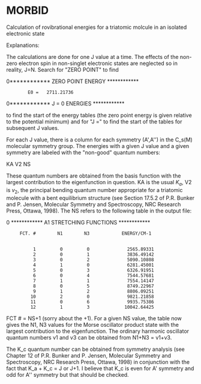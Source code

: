 # MORBID
 Calculation of rovibrational energies for a triatomic molcule in an isolated electronic state


Explanations:

The calculations are done for one J value at a time.
The effects of the non-zero electron spin in non-singlet
electronic states are neglected so in reality, J=N.
Search for "ZERO POINT" to find

0************  ZERO POINT ENERGY  ************

            E0 =   2711.21736


0************  J =   0 ENERGIES  ************


to find the start of the energy tables (the zero
point energy is given relative to the potential
minimum) and for "J =" to find the start of the tables
for subsequent J values.

For each J value, there is a column for each symmetry
(A',A'') in the C_s(M) molecular symmetry group.
The energies with a given J value and a given symmetry
are labeled with the "non-good" quantum numbers:

KA  V2  NS   

These quantum numbers are obtained from the basis function
with the largest contribution to the eigenfunction in
question. KA is the usual $K_a$, V2 is $v_2$, the principal
bending quantum number appropriate for a triatomic molecule
with a bent equilibrium structure (see Section 17.5.2 of
P.R. Bunker and P. Jensen, Molecular Symmetry and 
Spectroscopy, NRC Research Press, Ottawa, 1998). The NS
refers to the following table in the output file:

0     ************ A1 STRETCHING FUNCTIONS ************

         FCT. #        N1        N3            ENERGY/CM-1


              1         0         0              2565.89331
              2         0         1              3836.49142
              3         0         2              5090.10808
              4         1         0              6281.45001
              5         0         3              6326.91951
              6         0         4              7544.57681
              7         1         1              7554.14147
              8         0         5              8749.22967
              9         1         2              8806.09251
             10         2         0              9821.21858
             11         0         6              9935.75386
             12         1         3             10042.64425


FCT # = NS+1 (sorry about the +1).
For a given NS value, the table now gives the N1, N3 values
for the Morse oscillator product state with the largest 
contribution to the eigenfunction. The ordinary harmonic 
oscillator quantum numbers v1 and v3 can be obtained from
N1+N3 = v1+v3.

The K_c quantum number can be obtained from symmetry 
analysis (see Chapter 12 of P.R. Bunker and P. Jensen, 
Molecular Symmetry and Spectroscopy, NRC Research Press, 
Ottawa, 1998) in conjunction with the fact that K_a + K_c = 
J or J+1. I believe that K_c is even for A' symmetry and 
odd for A'' symmetry but that should be checked.


